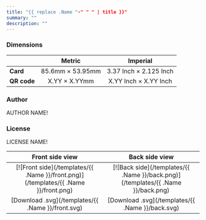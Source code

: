 ```yaml
---
title: "{{ replace .Name "-" " " | title }}"
summary: ""
description: ""
---
```


### Dimensions

|    | Metric | Imperial |
|----|:-----------:|:------:|
| **Card** | 85.6mm &times; 53.95mm | 3.37 Inch &times; 2.125 Inch |
| **QR code** | X.YY &times; X.YYmm | X.YY Inch &times; X.YY Inch |

### Author

AUTHOR NAME!

### License

LICENSE NAME!

| Front side view | Back side view |
|:---------------:|:--------------:|
| [![Front side](/templates/{{ .Name }}/front.png)](/templates/{{ .Name }}/front.png) | [![Back side](/templates/{{ .Name }}/back.png)](/templates/{{ .Name }}/back.png) |
| [Download .svg](/templates/{{ .Name }}/front.svg) | [Download .svg](/templates/{{ .Name }}/back.svg) |

